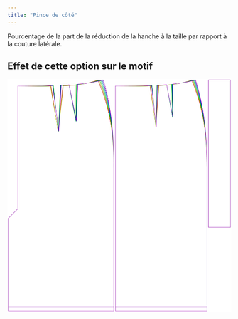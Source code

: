 ```yaml
---
title: "Pince de côté"
---
```


Pourcentage de la part de la réduction de la hanche à la taille par rapport à la couture latérale.

## Effet de cette option sur le motif

![Cette image montre l'effet de cette option en superposant plusieurs variantes qui ont une valeur différente pour cette option](penelope_darttosideseamfactor_sample.svg "Effet de cette option sur le motif")
